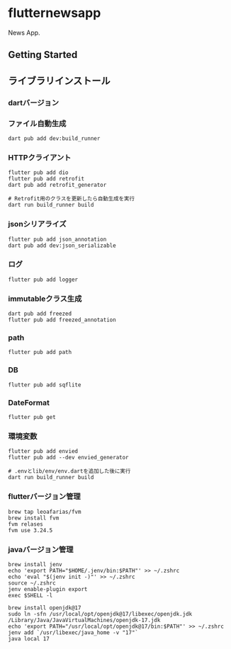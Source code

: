 # flutternewsapp

News App.

## Getting Started

## ライブラリインストール

### dartバージョン

### ファイル自動生成

```
dart pub add dev:build_runner
```

### HTTPクライアント

```
flutter pub add dio
flutter pub add retrofit
dart pub add retrofit_generator

# Retrofit用のクラスを更新したら自動生成を実行
dart run build_runner build
```

### jsonシリアライズ

```
flutter pub add json_annotation
dart pub add dev:json_serializable
```

### ログ

```
flutter pub add logger
```

### immutableクラス生成

```
dart pub add freezed
flutter pub add freezed_annotation
```

### path

```
flutter pub add path
```

### DB

```
flutter pub add sqflite
```
### DateFormat

```
flutter pub get
```

### 環境変数

```
flutter pub add envied
flutter pub add --dev envied_generator

# .envとlib/env/env.dartを追加した後に実行
dart run build_runner build
```

### flutterバージョン管理

```
brew tap leoafarias/fvm
brew install fvm
fvm relases
fvm use 3.24.5
```

### javaバージョン管理

```
brew install jenv
echo 'export PATH="$HOME/.jenv/bin:$PATH"' >> ~/.zshrc
echo 'eval "$(jenv init -)"' >> ~/.zshrc
source ~/.zshrc
jenv enable-plugin export
exec $SHELL -l

brew install openjdk@17
sudo ln -sfn /usr/local/opt/openjdk@17/libexec/openjdk.jdk /Library/Java/JavaVirtualMachines/openjdk-17.jdk
echo 'export PATH="/usr/local/opt/openjdk@17/bin:$PATH"' >> ~/.zshrc
jenv add `/usr/libexec/java_home -v "17"`
java local 17
```
